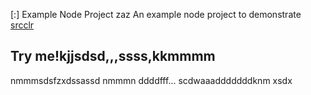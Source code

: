 [:] Example Node Project
zaz
An example node project to demonstrate [srcclr](https://www.srcclr.com)
## Try me!kjjsdsd,,,ssss,kkmmmm
nmmmsdsfzxdssassd
nmmmn
ddddfff...
scdwaaadddddddknm
xsdx
